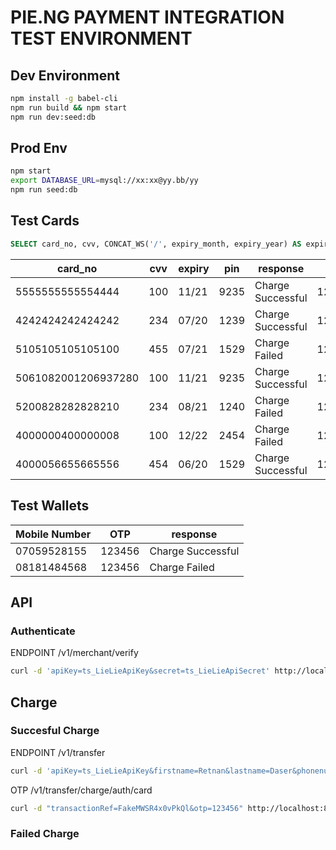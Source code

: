 # PIE.NG PAYMENT INTEGRATION TEST ENVIRONMENT

## Dev Environment
 ```sh
 npm install -g babel-cli
 npm run build && npm start
 npm run dev:seed:db
 ```

## Prod Env
```sh
npm start
export DATABASE_URL=mysql://xx:xx@yy.bb/yy
npm run seed:db
```

## Test Cards
```sql
SELECT card_no, cvv, CONCAT_WS('/', expiry_month, expiry_year) AS expiry, pin, CONCAT_WS('',success_response, failure_response) AS response FROM cards`;
```

| card_no            |  cvv |  expiry | pin  | response           | OTP     |
|--------------------|------|---------|------|--------------------|---------|
|5555555555554444    | 100  | 11/21   | 9235 | Charge Successful  | 123456  |
|4242424242424242    | 234  | 07/20   | 1239 | Charge Successful  | 123456  |
|5105105105105100    | 455  | 07/21   | 1529 | Charge Failed      | 123456  |
|5061082001206937280 | 100  | 11/21   | 9235 | Charge Successful  | 123456  |
|5200828282828210    | 234  | 08/21   | 1240 | Charge Failed      | 123456  |
|4000000400000008    | 100  | 12/22   | 2454 | Charge Failed      | 123456  |
|4000056655665556    | 454  | 06/20   | 1529 | Charge Successful  | 123456  |

## Test Wallets

| Mobile Number      | OTP      | response           |
|--------------------|----------|--------------------|
|07059528155         | 123456   | Charge Successful  |
|08181484568         | 123456   | Charge Failed      |


## API
### Authenticate

ENDPOINT /v1/merchant/verify

```sh
curl -d 'apiKey=ts_LieLieApiKey&secret=ts_LieLieApiSecret' http://localhost:8080/v1/merchant/verify
```


## Charge
### Succesful Charge
ENDPOINT /v1/transfer
```sh
curl -d 'apiKey=ts_LieLieApiKey&firstname=Retnan&lastname=Daser&phonenumber=%2b8161730129&naration=cardpayment&amount=2000&fee=75&recipient=wallet&card_no=4000056655665556&cvv=454&expiry_year=20&expiry_month=06' -v -H "Authorization: eyJ0eXAiOiJKV1QiLCJhbGciOiJIUzI1NiJ9.eyJjbGllbnQiOnsiYXBpS2V5IjoidHNfTGllTGllQXBpS2V5In0sImV4cCI6MTUwNzg4MDM1Nzk3Nn0.mdBK7kKb11QX587YBzQL_NPJn5B80zUjWmD682hgKX8" http://localhost:8080/v1/transfer
```
OTP 
/v1/transfer/charge/auth/card
```sh
curl -d "transactionRef=FakeMWSR4x0vPkQl&otp=123456" http://localhost:8080/v1/transfer/charge/auth/card
```

### Failed Charge
